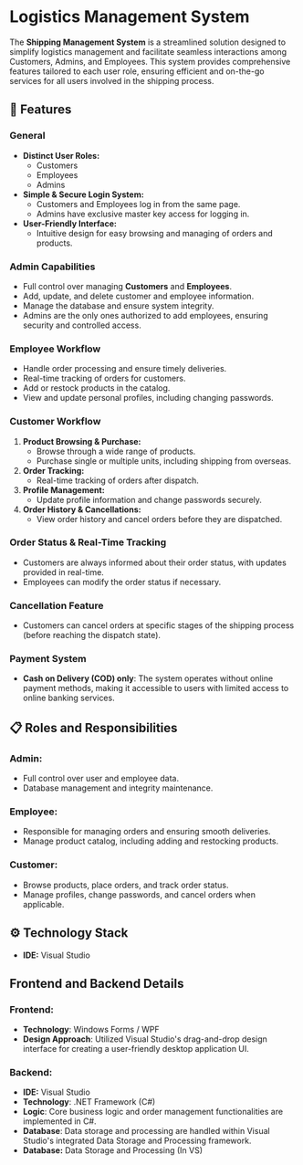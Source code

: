# Logistics Management System

The **Shipping Management System** is a streamlined solution designed to simplify logistics management and facilitate seamless interactions among Customers, Admins, and Employees. This system provides comprehensive features tailored to each user role, ensuring efficient and on-the-go services for all users involved in the shipping process.

## 🚀 Features

### General
- **Distinct User Roles:** 
  - Customers
  - Employees
  - Admins
- **Simple & Secure Login System:**
  - Customers and Employees log in from the same page.
  - Admins have exclusive master key access for logging in.
- **User-Friendly Interface:** 
  - Intuitive design for easy browsing and managing of orders and products.

### Admin Capabilities
- Full control over managing **Customers** and **Employees**.
- Add, update, and delete customer and employee information.
- Manage the database and ensure system integrity.
- Admins are the only ones authorized to add employees, ensuring security and controlled access.

### Employee Workflow
- Handle order processing and ensure timely deliveries.
- Real-time tracking of orders for customers.
- Add or restock products in the catalog.
- View and update personal profiles, including changing passwords.

### Customer Workflow
1. **Product Browsing & Purchase:**
   - Browse through a wide range of products.
   - Purchase single or multiple units, including shipping from overseas.
2. **Order Tracking:**
   - Real-time tracking of orders after dispatch.
3. **Profile Management:**
   - Update profile information and change passwords securely.
4. **Order History & Cancellations:**
   - View order history and cancel orders before they are dispatched.

### Order Status & Real-Time Tracking
- Customers are always informed about their order status, with updates provided in real-time.
- Employees can modify the order status if necessary.

### Cancellation Feature
- Customers can cancel orders at specific stages of the shipping process (before reaching the dispatch state).

### Payment System
- **Cash on Delivery (COD) only**: The system operates without online payment methods, making it accessible to users with limited access to online banking services.

## 📋 Roles and Responsibilities

### Admin:
- Full control over user and employee data.
- Database management and integrity maintenance.
  
### Employee:
- Responsible for managing orders and ensuring smooth deliveries.
- Manage product catalog, including adding and restocking products.

### Customer:
- Browse products, place orders, and track order status.
- Manage profiles, change passwords, and cancel orders when applicable.

## ⚙️ Technology Stack
- **IDE:** Visual Studio
## Frontend and Backend Details

### Frontend:
- **Technology**: Windows Forms / WPF
- **Design Approach**: Utilized Visual Studio's drag-and-drop design interface for creating a user-friendly desktop application UI.

### Backend:
- **IDE:** Visual Studio
- **Technology**: .NET Framework (C#)
- **Logic**: Core business logic and order management functionalities are implemented in C#.
- **Database**: Data storage and processing are handled within Visual Studio's integrated Data Storage and Processing framework.
- **Database:** Data Storage and Processing (In VS)
